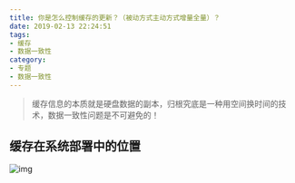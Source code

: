 ```yaml
---
title: 你是怎么控制缓存的更新？（被动方式主动方式增量全量）？
date: 2019-02-13 22:24:51
tags: 
- 缓存
- 数据一致性
category:
- 专题
- 数据一致性
---
```


> 缓存信息的本质就是硬盘数据的副本，归根究底是一种用空间换时间的技术，数据一致性问题是不可避免的！

## 缓存在系统部署中的位置

![img](/hexo/images/refresh-policy-1.png)



